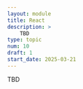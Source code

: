 ```yaml
---
layout: module
title: React
description: > 
    TBD
type: topic
num: 10
draft: 1
start_date: 2025-03-21
---
```


TBD
